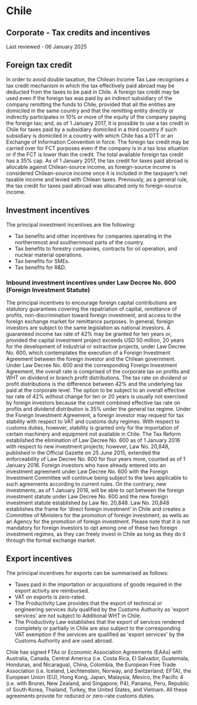 # Chile
## Corporate - Tax credits and incentives
Last reviewed - 06 January 2025
## Foreign tax credit
In order to avoid double taxation, the Chilean Income Tax Law recognises a tax credit mechanism in which the tax effectively paid abroad may be deducted from the taxes to be paid in Chile.
A foreign tax credit may be used even if the foreign tax was paid by an indirect subsidiary of the company remitting the funds to Chile, provided that all the entities are domiciled in the same country and that the remitting entity directly or indirectly participates in 10% or more of the equity of the company paying the foreign tax; and, as of 1 January 2017, it is possible to use a tax credit in Chile for taxes paid by a subsidiary domiciled in a third country if such subsidiary is domiciled in a country with which Chile has a DTT or an Exchange of Information Convention in force.
The foreign tax credit may be carried over for FCT purposes even if the company is in a tax loss situation or if the FCT is lower than the credit.
The total available foreign tax credit has a 35% cap.
As of 1 January 2017, the tax credit for taxes paid abroad is allocable against Chilean-source income, as foreign-source income is considered Chilean-source income once it is included in the taxpayer’s net taxable income and levied with Chilean taxes. Previously, as a general rule, the tax credit for taxes paid abroad was allocated only to foreign-source income.
## Investment incentives
The principal investment incentives are the following:
  * Tax benefits and other incentives for companies operating in the northernmost and southernmost parts of the country.
  * Tax benefits to forestry companies, contracts for oil operation, and nuclear material operations.
  * Tax benefits for SMEs.
  * Tax benefits for R&D.


### Inbound investment incentives under Law Decree No. 600 (Foreign Investment Statute)
The principal incentives to encourage foreign capital contributions are statutory guarantees covering the repatriation of capital, remittance of profits, non-discrimination toward foreign investment, and access to the foreign exchange market for remittance purposes. In general, foreign investors are subject to the same legislation as national investors. A guaranteed income tax rate of 42% may be granted for ten years or, provided the capital investment project exceeds USD 50 million, 20 years for the development of industrial or extractive projects, under Law Decree No. 600, which contemplates the execution of a Foreign Investment Agreement between the foreign investor and the Chilean government.
Under Law Decree No. 600 and the corresponding Foreign Investment Agreement, the overall rate is comprised of the corporate tax on profits and WHT on dividend or branch profit distributions. The tax rate on dividend or profit distributions is the difference between 42% and the underlying tax paid at the corporate level. The option to be subject to an overall effective tax rate of 42% without change for ten or 20 years is usually not exercised by foreign investors because the current combined effective tax rate on profits and dividend distribution is 35% under the general tax regime.
Under the Foreign Investment Agreement, a foreign investor may request for tax stability with respect to VAT and customs duty regimes. With respect to customs duties, however, stability is granted only for the importation of certain machinery and equipment not available in Chile.
The Tax Reform established the elimination of Law Decree No. 600 as of 1 January 2016 with respect to new investment projects; however, Law No. 20,848, published in the Official Gazette on 25 June 2015, extended the enforceability of Law Decree No. 600 for four years more, counted as of 1 January 2016.
Foreign investors who have already entered into an investment agreement under Law Decree No. 600 with the Foreign Investment Committee will continue being subject to the laws applicable to such agreements according to current rules. On the contrary, new investments, as of 1 January 2016, will be able to opt between the foreign investment statute under Law Decree No. 600 and the new foreign investment statute established by Law No. 20,848.
Law No. 20,848 establishes the frame for ‘direct foreign investment’ in Chile and creates a Committee of Ministers for the promotion of foreign investment, as wells as an Agency for the promotion of foreign investment.
Please note that it is not mandatory for foreign investors to opt among one of these two foreign investment regimes, as they can freely invest in Chile as long as they do it through the formal exchange market.
## Export incentives
The principal incentives for exports can be summarised as follows:
  * Taxes paid in the importation or acquisitions of goods required in the export activity are reimbursed.
  * VAT on exports is zero-rated.
  * The Productivity Law provides that the export of technical or engineering services duly qualified by the Customs Authority as 'export services' are not subject to Additional WHT in Chile.
  * The Productivity Law establishes that the export of services rendered completely or partially in Chile are also subject to the corresponding VAT exemption if the services are qualified as 'export services' by the Customs Authority and are used abroad.


Chile has signed FTAs or Economic Association Agreements (EAAs) with Australia, Canada, Central America (i.e. Costa Rica, El Salvador, Guatemala, Honduras, and Nicaragua), China, Colombia, the European Free Trade Association (i.e. Iceland, Liechtenstein, Norway, and Switzerland; EFTA), the European Union (EU), Hong Kong, Japan, Malaysia, Mexico, the Pacific 4 (i.e. with Brunei, New Zealand, and Singapore; P4), Panama, Peru, Republic of South Korea, Thailand, Turkey, the United States, and Vietnam. All these agreements provide for reduced or zero-rate customs duties.
